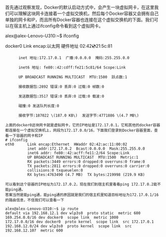 首先通过观察发现，Docker的默认启动方式中，会产生一块虚拟网卡，在这里我们可以理解这块网卡连接着一个虚拟交换机，然后每个Docker容器又会拥有自己单独的网卡和IP，而且所有Docker容器也连接在这个虚拟交换机的下面。我们可以在宿主机上通过ifconfig命令看到这个虚拟网卡。

alex@alex-Lenovo-U310:~$ ifconfig

docker0   Link encap:以太网  硬件地址 02:42:cd:21:5c:81

```
      inet 地址:172.17.0.1  广播:0.0.0.0  掩码:255.255.0.0

      inet6 地址: fe80::42:cdff:fe21:5c81/64 Scope:Link

      UP BROADCAST RUNNING MULTICAST  MTU:1500  跃点数:1

      接收数据包:2892 错误:0 丢弃:0 过载:0 帧数:0

      发送数据包:3517 错误:0 丢弃:0 过载:0 载波:0

      碰撞:0 发送队列长度:0 

      接收字节:187022 \(187.0 KB\)  发送字节:4771886 \(4.7 MB\)
```

```
上面的docker0这块网卡就是虚拟网卡，它的IP地址是172.17.0.1，它和其他的docker容器都连接在一个虚拟交换机上，网段为172.17.0.0/16，下面我们登录到Docker容器里面，查看一下容器的网卡和IP
# ifconfig
eth0      Link encap:Ethernet  HWaddr 02:42:ac:11:00:02  
          inet addr:172.17.0.2  Bcast:0.0.0.0  Mask:255.255.0.0
          inet6 addr: fe80::42:acff:fe11:2/64 Scope:Link
          UP BROADCAST RUNNING MULTICAST  MTU:1500  Metric:1
          RX packets:3449 errors:0 dropped:0 overruns:0 frame:0
          TX packets:2811 errors:0 dropped:0 overruns:0 carrier:0
          collisions:0 txqueuelen:0 
          RX bytes:4763490 (4.7 MB)  TX bytes:219998 (219.9 KB)
```

```
可以看到这个容器的IP地址为172.17.0.2，现在我们到宿主机里看看ping 172.17.0.2能不能ping通。
答案当然是能ping通，能ping通的原因就是我们的宿主机里知道目标地址为172.17.0.1/16的路由信息，不信我们可以查看一下

alex@alex-Lenovo-U310:~$ ip route
default via 192.168.12.1 dev wlp3s0  proto static  metric 600 
169.254.0.0/16 dev docker0  scope link  metric 1000 
172.17.0.0/16 dev docker0  proto kernel  scope link  src 172.17.0.1 
192.168.12.0/24 dev wlp3s0  proto kernel  scope link  src 192.168.12.107  metric 600
```



